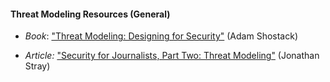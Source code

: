 
#### Threat Modeling Resources (General) 

  * *Book*: ["Threat Modeling: Designing for Security"](http://threatmodelingbook.com/) (Adam Shostack)

* *Article:* ["Security for Journalists, Part Two: Threat Modeling"](https://source.opennews.org/en-US/learning/security-journalists-part-two-threat-modeling) (Jonathan Stray)
